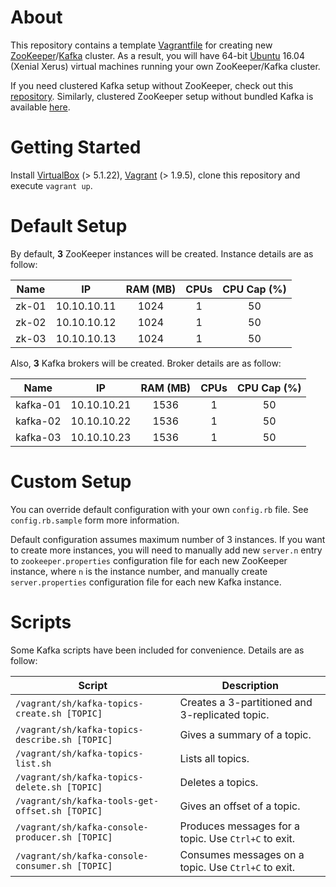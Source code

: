 About
=====
This repository contains a template [Vagrantfile][vagrantfile] for creating new [ZooKeeper][zookeeper]/[Kafka][kafka] cluster. As a result, you will have 64-bit [Ubuntu][ubuntu] 16.04 (Xenial Xerus) virtual machines running your own ZooKeeper/Kafka cluster.

If you need clustered Kafka setup without ZooKeeper, check out this [repository][vagrant-ubuntu-kafka]. Similarly, clustered ZooKeeper setup without bundled Kafka is available [here][vagrant-ubuntu-zk].

Getting Started
===============
Install [VirtualBox][virtualbox] (> 5.1.22), [Vagrant][vagrant] (> 1.9.5), clone this repository and execute `vagrant up`.

Default Setup
=============
By default, **3** ZooKeeper instances will be created. Instance details are as follow:

| Name | IP | RAM (MB) | CPUs | CPU Cap (%) |
| :---: | :---: | :---: | :---: | :---: |
| zk-01 | 10.10.10.11 | 1024 | 1 | 50 |
| zk-02 | 10.10.10.12 | 1024 | 1 | 50 |
| zk-03 | 10.10.10.13 | 1024 | 1 | 50 |

Also, **3** Kafka brokers will be created. Broker details are as follow:

| Name | IP | RAM (MB) | CPUs | CPU Cap (%) |
| :---: | :---: | :---: | :---: | :---: |
| kafka-01 | 10.10.10.21 | 1536 | 1 | 50 |
| kafka-02 | 10.10.10.22 | 1536 | 1 | 50 |
| kafka-03 | 10.10.10.23 | 1536 | 1 | 50 |

Custom Setup
============
You can override default configuration with your own `config.rb` file. See `config.rb.sample` form more information.

Default configuration assumes maximum number of 3 instances. If you want to create more instances, you will need to manually add new `server.n` entry to `zookeeper.properties` configuration file for each new ZooKeeper instance, where `n` is the instance number, and manually create `server.properties` configuration file for each new Kafka instance.

Scripts
=======
Some Kafka scripts have been included for convenience. Details are as follow:

| Script | Description |
| --- | --- |
| `/vagrant/sh/kafka-topics-create.sh [TOPIC]` | Creates a 3-partitioned and 3-replicated topic. |
| `/vagrant/sh/kafka-topics-describe.sh [TOPIC]` | Gives a summary of a topic. |
| `/vagrant/sh/kafka-topics-list.sh` | Lists all topics. |
| `/vagrant/sh/kafka-topics-delete.sh [TOPIC]` | Deletes a topics. |
| `/vagrant/sh/kafka-tools-get-offset.sh [TOPIC]` | Gives an offset of a topic. |
| `/vagrant/sh/kafka-console-producer.sh [TOPIC]` | Produces messages for a topic. Use `Ctrl+C` to exit. |
| `/vagrant/sh/kafka-console-consumer.sh [TOPIC]` | Consumes messages on a topic. Use `Ctrl+C` to exit. |

[vagrantfile]: https://www.vagrantup.com/docs/vagrantfile/
[zookeeper]: https://zookeeper.apache.org/
[kafka]: https://kafka.apache.org/
[ubuntu]: https://atlas.hashicorp.com/ubuntu/boxes/xenial64
[vagrant-ubuntu-kafka]: https://github.com/akoncic/vagrant-ubuntu-kafka
[vagrant-ubuntu-zk]: https://github.com/akoncic/vagrant-ubuntu-zk
[virtualbox]: https://www.virtualbox.org/
[vagrant]: https://www.vagrantup.com/
